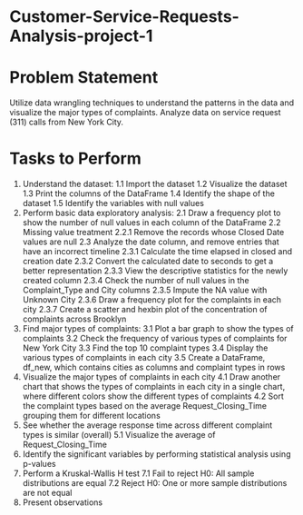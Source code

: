 # Customer-Service-Requests-Analysis-project-1
# Problem Statement
Utilize data wrangling techniques to understand the patterns in the data and visualize the major types of complaints.
Analyze data on service request (311) calls  from New York City.
# Tasks to Perform
   1. Understand the dataset:
1.1 Import the dataset
1.2 Visualize the dataset
1.3 Print the columns of the DataFrame
1.4 Identify the shape of the dataset
1.5 Identify the variables with null values
   2. Perform basic data exploratory analysis:
2.1 Draw a frequency plot to show the number of null values in each column of the DataFrame
2.2 Missing value treatment
2.2.1 Remove the records whose Closed Date values are null
2.3 Analyze the date column, and remove entries that have an incorrect timeline
2.3.1 Calculate the time elapsed in closed and creation date
2.3.2 Convert the calculated date to seconds to get a better representation
2.3.3 View the descriptive statistics for the newly created column
2.3.4 Check the number of null values in the Complaint_Type and City columns
2.3.5 Impute the NA value with Unknown City
2.3.6 Draw a frequency plot for the complaints in each city
2.3.7 Create a scatter and hexbin plot of the concentration of complaints across Brooklyn
   3. Find major types of complaints:
3.1 Plot a bar graph to show the types of complaints
3.2 Check the frequency of various types of complaints for New York City
3.3 Find the top 10 complaint types
3.4 Display the various types of complaints in each city
3.5 Create a DataFrame, df_new, which contains cities as columns and complaint types in rows
   4. Visualize the major types of complaints in each city
4.1 Draw another chart that shows the types of complaints in each city in a single chart, where different colors show the different types of complaints
4.2 Sort the complaint types based on the average Request_Closing_Time grouping them for different locations
   5. See whether the average response time across different complaint types is similar (overall)
5.1 Visualize the average of Request_Closing_Time
   6. Identify the significant variables by performing statistical 
analysis using p-values
   7. Perform a Kruskal-Wallis H test
7.1 Fail to reject H0: All sample distributions are equal
7.2 Reject H0: One or more sample distributions are not equal
   8. Present observations

